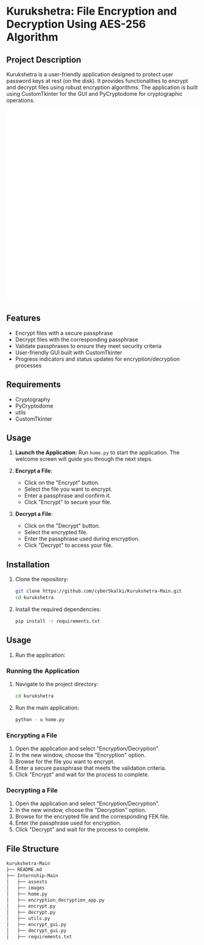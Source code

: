# Kurukshetra: File Encryption and Decryption Using AES-256 Algorithm

## Project Description
Kurukshetra is a user-friendly application designed to protect user password keys at rest (on the disk). It provides functionalities to encrypt and decrypt files using robust encryption algorithms. The application is built using CustomTkinter for the GUI and PyCryptodome for cryptographic operations.

![Kurukshetra](/Internship-Main/images/kurukshetra.gif)

## Features
- Encrypt files with a secure passphrase
- Decrypt files with the corresponding passphrase
- Validate passphrases to ensure they meet security criteria
- User-friendly GUI built with CustomTkinter
- Progress indicators and status updates for encryption/decryption processes

## Requirements
- Cryptography
- PyCryptodome
- utils
- CustomTkinter

## Usage
1. **Launch the Application**:
   Run `home.py` to start the application. The welcome screen will guide you through the next steps.

2. **Encrypt a File**:
    - Click on the "Encrypt" button.
    - Select the file you want to encrypt.
    - Enter a passphrase and confirm it.
    - Click "Encrypt" to secure your file.

3. **Decrypt a File**:
    - Click on the "Decrypt" button.
    - Select the encrypted file.
    - Enter the passphrase used during encryption.
    - Click "Decrypt" to access your file.


## Installation
1. Clone the repository:
    ```sh
    git clone https://github.com/cyber5kalki/Kurukshetra-Main.git
    cd kurukshetra
    ```

2. Install the required dependencies:
    ```sh
    pip install -r requirements.txt
    ```

## Usage
1. Run the application:


### Running the Application
1. Navigate to the project directory:
    ```sh
    cd kurukshetra
    ```

2. Run the main application:
    ```sh
    python - u home.py
    ```

### Encrypting a File
1. Open the application and select "Encryption/Decryption".
2. In the new window, choose the "Encryption" option.
3. Browse for the file you want to encrypt.
4. Enter a secure passphrase that meets the validation criteria.
5. Click "Encrypt" and wait for the process to complete.

### Decrypting a File
1. Open the application and select "Encryption/Decryption".
2. In the new window, choose the "Decryption" option.
3. Browse for the encrypted file and the corresponding FEK file.
4. Enter the passphrase used for encryption.
5. Click "Decrypt" and wait for the process to complete.

## File Structure
```plaintext
kurukshetra-Main
├── README.md
├── Internship-Main
│   ├── assests
│   ├── images
│   ├── home.py
│   ├── encryption_decryption_app.py
│   ├── encrypt.py
│   ├── decrypt.py
│   ├── utils.py
│   ├── encrypt_gui.py
│   ├── decrypt_gui.py
│   ├── requirements.txt

